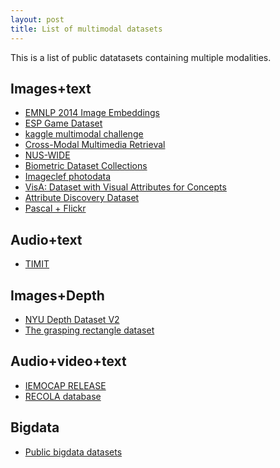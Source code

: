 ```yaml
---
layout: post
title: List of multimodal datasets
---
```

This is a list of public datatasets containing multiple modalities.

## Images+text

* [EMNLP 2014 Image Embeddings](http://www.cl.cam.ac.uk/~dk427/imgembed.html)
* [ESP Game Dataset](http://www.cs.cmu.edu/~biglou/resources/)
* [kaggle multimodal challenge](https://www.kaggle.com/c/challenges-in-representation-learning-multi-modal-learning/data)
* [Cross-Modal Multimedia Retrieval
](http://www.svcl.ucsd.edu/projects/crossmodal/)
* [NUS-WIDE](http://lms.comp.nus.edu.sg/research/NUS-WIDE.htm)
* [Biometric Dataset Collections](http://www.citer.wvu.edu/biometric_dataset_collections)
* [Imageclef photodata](http://imageclef.org/photodata)
* [VisA: Dataset with Visual Attributes for Concepts](http://homepages.inf.ed.ac.uk/s1151656/resources.html)
* [Attribute Discovery Dataset](http://tamaraberg.com/attributesDataset/index.html)
* [Pascal + Flickr](http://nlp.cs.illinois.edu/HockenmaierGroup/data.html)


## Audio+text

* [TIMIT](https://catalog.ldc.upenn.edu/LDC93S1)

## Images+Depth

* [NYU Depth Dataset V2](http://cs.nyu.edu/~silberman/datasets/nyu_depth_v2.html)
* [The grasping rectangle dataset](http://pr.cs.cornell.edu/deepgrasping/)

## Audio+video+text

* [IEMOCAP RELEASE](http://sail.usc.edu/iemocap/iemocap_release.htm)
* [RECOLA database](http://diuf.unifr.ch/diva/recola/)

## Bigdata

* [Public bigdata datasets](http://hadoopilluminated.com/hadoop_illuminated/Public_Bigdata_Sets.html)
